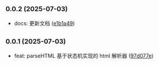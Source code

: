## <small>0.0.2 (2025-07-03)</small>

* docs: 更新文档 ([e1b1a49](https://github.com/xiaweiss/anby/commit/e1b1a49))

## <small>0.0.1 (2025-07-03)</small>

* feat: parseHTML 基于状态机实现的 html 解析器 ([97d077e](https://github.com/xiaweiss/anby/commit/97d077e))
